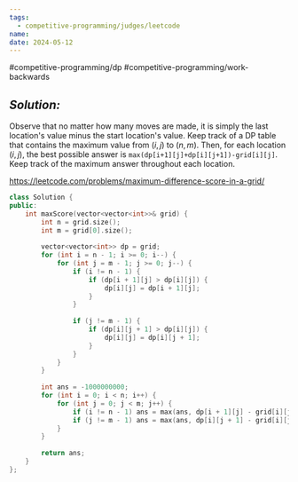 ```yaml
---
tags:
  - competitive-programming/judges/leetcode
name: 
date: 2024-05-12
---
```

#competitive-programming/dp #competitive-programming/work-backwards 
## _Solution:_
Observe that no matter how many moves are made, it is simply the last location's value minus the start location's value. Keep track of a DP table that contains the maximum value from $(i,j)$ to $(n,m)$. Then, for each location $(i,j)$, the best possible answer is `max(dp[i+1][j]+dp[i][j+1])-grid[i][j]`. Keep track of the maximum answer throughout each location.

https://leetcode.com/problems/maximum-difference-score-in-a-grid/
```cpp
class Solution {
public:
    int maxScore(vector<vector<int>>& grid) {
        int n = grid.size();
        int m = grid[0].size();
        
        vector<vector<int>> dp = grid;
        for (int i = n - 1; i >= 0; i--) {
            for (int j = m - 1; j >= 0; j--) {
                if (i != n - 1) {
                    if (dp[i + 1][j] > dp[i][j]) {
                        dp[i][j] = dp[i + 1][j];
                    }
                }
                
                if (j != m - 1) {
                    if (dp[i][j + 1] > dp[i][j]) {
                        dp[i][j] = dp[i][j + 1];
                    }
                }
            }
        }
        
        int ans = -1000000000;
        for (int i = 0; i < n; i++) {
            for (int j = 0; j < m; j++) {
                if (i != n - 1) ans = max(ans, dp[i + 1][j] - grid[i][j]);
                if (j != m - 1) ans = max(ans, dp[i][j + 1] - grid[i][j]);
            }
        }
        
        return ans;
    }
};
```